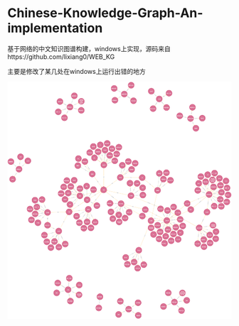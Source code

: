 # Chinese-Knowledge-Graph-An-implementation
基于网络的中文知识图谱构建，windows上实现，源码来自https://github.com/lixiang0/WEB_KG

主要是修改了某几处在windows上运行出错的地方

![image](https://github.com/taoqiongxing/Chinese-Knowledge-Graph-An-implementation/blob/master/graph.png)
